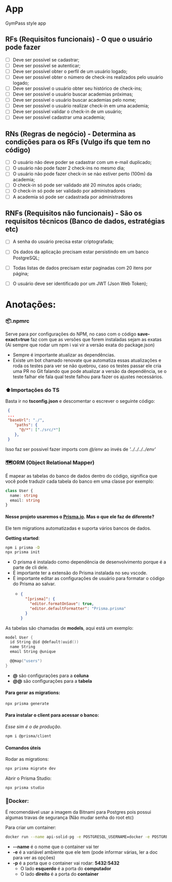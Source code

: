 # App

GymPass style app

## RFs (Requisitos funcionais) - O que o usuário pode fazer

- [ ] Deve ser possível se cadastrar;
- [ ] Deve ser possível se autenticar;
- [ ] Deve ser possível obter o perfil de um usuário logado;
- [ ] Deve ser possível obter o número de check-ins realizados pelo usuário logado;
- [ ] Deve ser possível o usuário obter seu histórico de check-ins;
- [ ] Deve ser possível o usuário buscar academias próximas;
- [ ] Deve ser possível o usuário buscar academias pelo nome;
- [ ] Deve ser possível o usuário realizar check-in em uma academia;
- [ ] Deve ser possível validar o check-in de um usuário;
- [ ] Deve ser possível cadastrar uma academia;

## RNs (Regras de negócio) - Determina as condições para os RFs (Vulgo ifs que tem no código)

- [ ] O usuário não deve poder se cadastrar com um e-mail duplicado;
- [ ] O usuário não pode fazer 2 check-ins no mesmo dia;
- [ ] O usuário não pode fazer check-in se nào estiver perto (100m) da academia;
- [ ] O check-in só pode ser validado até 20 minutos após criado;
- [ ] O check-in só pode ser validado por administradores
- [ ] A academia só pode ser cadastrada por administradores

## RNFs (Requisitos não funcionais) - São os requisitos técnicos (Banco de dados, estratégias etc)
- [ ] A senha do usuário precisa estar criptografada;
- [ ] Os dados da aplicação precisam estar persistindo em um banco PostgreSQL;
- [ ] Todas listas de dados precisam estar paginadas com 20 itens por página;
- [ ] O usuário deve ser identificado por um JWT (Json Web Token);


# Anotações:
### 📦.npmrc
Serve para por configurações do NPM, no caso com o código **save-exact=true** faz com que as versões que forem instaladas sejam as exatas (Ai sempre que rodar um npm i vai vir a versão exata do package.json)
* Sempre é importante atualizar as dependências.
* Existe um bot chamado renovate que automatiza essas atualizações e roda os testes para ver se não quebrou, caso os testes passar ele cria uma PR no Git falando que pode atualizar a versão da dependência, se o teste falhar ele fala qual teste falhou para fazer os ajustes necessários.

### ⬆️Importações do TS
Basta ir no **tsconfig.json** e descomentar o escrever o seguinte código:
```json
 {
 ...
 "baseUrl": "./",
    "paths": {
      "@/*": ["./src/*"]
    }, 
 } 
```
Isso faz ser possivel fazer imports com *@/env* ao invés de *'../../../../env'*

### 🗺️ORM (Object Relational Mapper)
É mapear as tabelas do banco de dados dentro do código, significa que você pode traduzir cada tabela do banco em uma classe por exemplo:

```typescript
class User {
  name: string
  email: string
}
```

#### Nesse projeto usaremos o [Prisma.io](https://www.prisma.io/). Mas o que ele faz de diferente?
Ele tem migrations automatizadas e suporta vários bancos de dados.

**Getting started**:
```bash
npm i prisma -D
npx prisma init
```
- O prisma é instalado como dependência de desenvolvimento porque é a parte de cli dele.
- É importante ter a extensão do Prisma instalada no seu vscode.
- É importante editar as configurações de usuário para formatar o código do Prisma ao salvar.
  - ```json
    {
      "[prisma]": {
        "editor.formatOnSave": true,
        "editor.defaultFormatter": "Prisma.prisma"
      }
    }
    ```

As tabelas são chamadas de **models**, aqui está um exemplo:
```c
model User {
  id String @id @default(uuid())
  name String
  email String @unique

  @@map("users")
}
```
- **@** são configurações para a **coluna**
- **@@** são configurações para a **tabela**

#### Para gerar as migrations:
```bash
npx prisma generate
```

#### Para instalar o client para acessar o banco:
*Esse sim é o de produção*.
```bash
npm i @prisma/client
```

#### Comandos úteis
Rodar as migrations:
```bash
npx prisma migrate dev
```

Abrir o Prisma Studio:
```bash
npx prisma studio
```

### 🐋Docker:
É recomendável usar a imagem da Bitnami para Postgres pois possui algumas travas de segurança (Não mudar senha do root etc)

Para criar um container:
```bash
docker run --name api-solid-pg -e POSTGRESQL_USERNAME=docker -e POSTGRESQL_PASSWORD=docker -e POSTGRESQL_DATABASE=apisolid -p 5432:5432 bitnami/postgresql
```
- **--name** é o nome que o container vai ter
- **-e** é a variável ambiente que ele tem (pode informar várias, ler a doc para ver as opções)
- **-p** é a porta que o container vai rodar: **5432:5432**
  - O lado **esquerdo** é a porta do **computador**
  - O lado **direito** é a porta do **container**